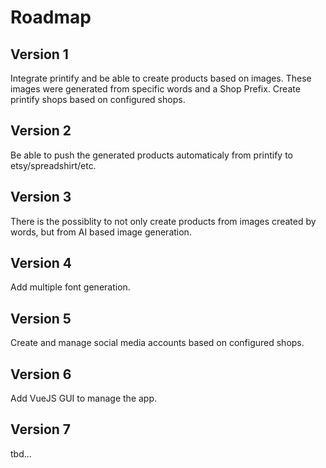 # Roadmap

## Version 1

Integrate printify and be able to create products based on images.
These images were generated from specific words and a Shop Prefix.
Create printify shops based on configured shops.

## Version 2

Be able to push the generated products automaticaly from printify to etsy/spreadshirt/etc.

## Version 3

There is the possiblity to not only create products from images created by words, but from AI based image generation.

## Version 4

Add multiple font generation.

## Version 5

Create and manage social media accounts based on configured shops.

## Version 6

Add VueJS GUI to manage the app.

## Version 7

tbd...

